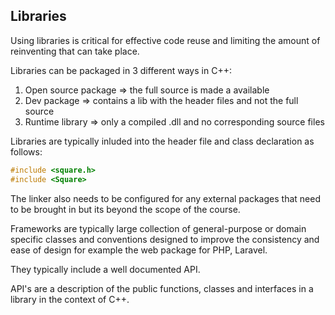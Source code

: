 ## Libraries

Using libraries is critical for effective code reuse and limiting the amount of reinventing that can take place.

Libraries can be packaged in 3 different ways in C++:

1. Open source package =&gt; the full source is made a available
2. Dev package =&gt; contains a lib with the header files and not the full source
3. Runtime library =&gt; only a compiled .dll and no corresponding source files

Libraries are typically inluded into the header file and class declaration as follows:

```cpp
#include <square.h>
#include <Square>
```

The linker also needs to be configured for any external packages that need to be brought in but its beyond the scope of the course.

Frameworks are typically large collection of general-purpose or domain specific classes and conventions designed to improve the consistency and ease of design for example the web package for PHP, Laravel.

They typically include a well documented API.

API's are a description of the public functions, classes and interfaces in a library in the context of C++.

